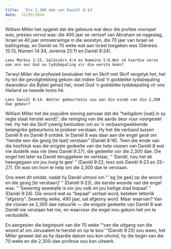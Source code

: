 ```yaml
---
title:  'Die 2,300 dae van Daniël 8:14'
date:  15/05/2024
---
```


William Miller het opgelet dat die gebeure wat deur die profete voorspel was, presies vervul was: die 400 jaar se vertoef van Abraham se nageslag, Israel se 40 jaar omswerwinge in die woestyn, die 70 jaar van Israel se ballingskap, en Daniël se 70 weke wat aan Israel toegeken was (Génesis 15:13, Númeri 14:34, Jeremía 25:11 en Daniël 9:24).

`Lees Markus 1:15, Galásiërs 4:4 en Romeine 5:6.Wat sê hierdie verse aan ons oor God se tydsbepaling vir die eerste koms?`

Terwyl Miller die profesieë bestudeer het en Skrif met Skrif vergelyk het, het hy tot die gevolgtrekking gekom dat indien God ’n goddelike tydsbepaling dwarsdeur die Bybel gehad het, moet God ’n goddelike tydsbepaling vir ons Heiland se tweede koms hê.

`Lees Daniël 8:14. Watter gebeurtenis sou aan die einde van die 2,300 dae gebeur?`

William Miller het die populêre siening aanvaar dat die “heiligdom [wat] in sy regte staat herstel word]”, die reiniging van die aarde deur vuur voorgestel het. Hy het die Skrif ywerig bestudeer om so ’n verbasingwekkende belangrike gebeurtenis te probeer verstaan. Hy het die verband tussen Daniël 8 en Daniël 9 ontdek.  In Daniël 8 was daar aan die engel gesê om “hierdie een die gesig [te laat] verstaan” (Daniël 8:16). Teen die einde van die hoofstuk was die enigste gedeelte van die hele visioen van Daniël 8 wat nie duidelik was nie (lees Daniël 8:27), die gedeelte oor die 2,300 dae. Die engel het later na Daniël teruggekeer en verklaar, “ ‘Daniël, nou het ek heengegaan om jou insig te gee’ ” (Daniël 9:22; lees ook Daniël 9:23 en 25–27). Dit was om hom te help om die 2,300 dae te verstaan.

Ons weet dit omdat, nadat hy Daniël uitnooi om “ ‘ag [te gee] op die woord en die gesig [te verstaan]’ ” (Daniël 9:23), die eerste woorde van die engel was: “ ‘Sewentig sewetalle is oor jou volk en jou heilige stad bepaal’ ” (Daniël 9:24). Die woord wat as “bepaal” vertaal word, beteken letterlik  “afgesny”. Sewentig weke, 490 jaar, sal afgesny word. Maar waarvan?  Van die visioen se 2,300 dae natuurlik — die enigste gedeelte van Daniël 8 wat Daniël nie verstaan het nie, en waarvoor die engel nou gekom het om te verduidelik.

En aangesien die beginpunt van die 70 weke “‘van die uitgang van die woord af om Jerusalem te herstel en op te bou’ “(Daniël 9:25) sou wees, het Miller geweet dat as hy daardie datum sou kon uitvind, hy die begin van die 70 weke en die 2,300-dae profesie sou kon uitwerk.